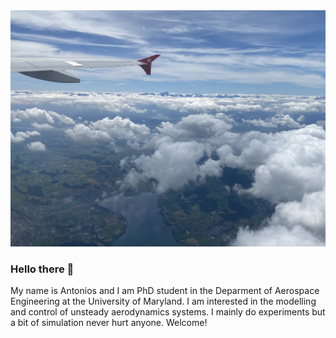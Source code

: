 <img src="images/swiss.jpg" alt="drawin" width="700"/>

### Hello there 👋
My name is Antonios and I am PhD student in the Deparment of Aerospace Engineering at the University of Maryland. I am interested in the modelling and control of unsteady aerodynamics systems. I mainly do experiments but a bit of simulation never hurt anyone. Welcome! 


<!--
**antoniosgeme/antoniosgeme** is a ✨ _special_ ✨ repository because its `README.md` (this file) appears on your GitHub profile.

Here are some ideas to get you started:

- 🔭 I’m currently working on ...
- 🌱 I’m currently learning ...
- 👯 I’m looking to collaborate on ...
- 🤔 I’m looking for help with ...
- 💬 Ask me about ...
- 📫 How to reach me: ...
- 😄 Pronouns: ...
- ⚡ Fun fact: ...
-->
